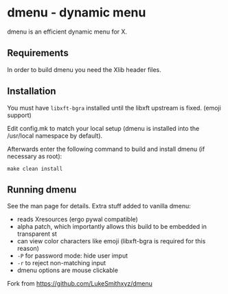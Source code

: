 dmenu - dynamic menu
====================
dmenu is an efficient dynamic menu for X.


Requirements
------------
In order to build dmenu you need the Xlib header files.


Installation
------------
You must have `libxft-bgra` installed until the libxft upstream is fixed. (emoji support)

Edit config.mk to match your local setup (dmenu is installed into
the /usr/local namespace by default).

Afterwards enter the following command to build and install dmenu
(if necessary as root):

    make clean install

Running dmenu
-------------
See the man page for details.
Extra stuff added to vanilla dmenu:

- reads Xresources (ergo pywal compatible)
- alpha patch, which importantly allows this build to be embedded in transparent st
- can view color characters like emoji (libxft-bgra is required for this reason)
- `-P` for password mode: hide user imput
- `-r` to reject non-matching input
- dmenu options are mouse clickable


Fork from https://github.com/LukeSmithxyz/dmenu
